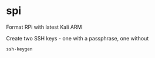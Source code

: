 # spi



Format RPi with latest Kali ARM

Create two SSH keys - one with a passphrase, one without

    ssh-keygen

